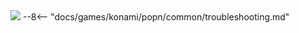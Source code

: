 <img class="header-logo" src="/img/konami/popn/usaneko/logo.webp">
--8<-- "docs/games/konami/popn/common/troubleshooting.md"